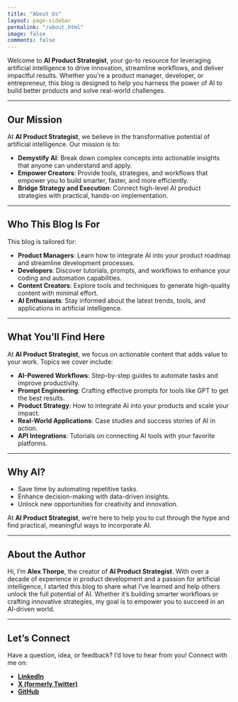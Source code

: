 ```yaml
---
title: "About Us"
layout: page-sidebar
permalink: "/about.html"
image: false
comments: false
---
```


Welcome to **AI Product Strategist**, your go-to resource for leveraging artificial intelligence to drive innovation, streamline workflows, and deliver impactful results. Whether you're a product manager, developer, or entrepreneur, this blog is designed to help you harness the power of AI to build better products and solve real-world challenges.

---

## **Our Mission**

At **AI Product Strategist**, we believe in the transformative potential of artificial intelligence. Our mission is to:
- **Demystify AI**: Break down complex concepts into actionable insights that anyone can understand and apply.
- **Empower Creators**: Provide tools, strategies, and workflows that empower you to build smarter, faster, and more efficiently.
- **Bridge Strategy and Execution**: Connect high-level AI product strategies with practical, hands-on implementation.

---

## **Who This Blog Is For**

This blog is tailored for:
- **Product Managers**: Learn how to integrate AI into your product roadmap and streamline development processes.
- **Developers**: Discover tutorials, prompts, and workflows to enhance your coding and automation capabilities.
- **Content Creators**: Explore tools and techniques to generate high-quality content with minimal effort.
- **AI Enthusiasts**: Stay informed about the latest trends, tools, and applications in artificial intelligence.

---

## **What You’ll Find Here**

At **AI Product Strategist**, we focus on actionable content that adds value to your work. Topics we cover include:
- **AI-Powered Workflows**: Step-by-step guides to automate tasks and improve productivity.
- **Prompt Engineering**: Crafting effective prompts for tools like GPT to get the best results.
- **Product Strategy**: How to integrate AI into your products and scale your impact.
- **Real-World Applications**: Case studies and success stories of AI in action.
- **API Integrations**: Tutorials on connecting AI tools with your favorite platforms.

---

## **Why AI?**

- Save time by automating repetitive tasks.
- Enhance decision-making with data-driven insights.
- Unlock new opportunities for creativity and innovation.

At **AI Product Strategist**, we’re here to help you to cut through the hype and find practical, meaningful ways to incorporate AI.

---

## **About the Author**

Hi, I’m **Alex Thorpe**, the creator of **AI Product Strategist**. With over a decade of experience in product development and a passion for artificial intelligence, I started this blog to share what I’ve learned and help others unlock the full potential of AI. Whether it’s building smarter workflows or crafting innovative strategies, my goal is to empower you to succeed in an AI-driven world.

---

## **Let’s Connect**

Have a question, idea, or feedback? I’d love to hear from you! Connect with me on:
- **[LinkedIn](#)**  
- **[X (formerly Twitter)](#)**  
- **[GitHub](https://github.com/osuthorpe/prompt-library)**  